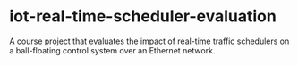 # iot-real-time-scheduler-evaluation
A course project that evaluates the impact of real-time traffic schedulers on a ball-floating control system over an Ethernet network.
